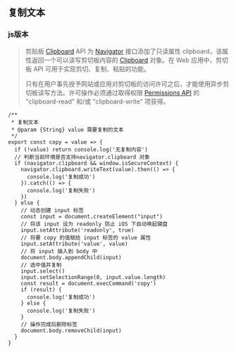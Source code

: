 ## 复制文本

### js版本
> 剪贴板 [Clipboard](https://developer.mozilla.org/zh-CN/docs/Web/API/Clipboard_API) API 为 [Navigator](https://developer.mozilla.org/zh-CN/docs/Web/API/Navigator) 接口添加了只读属性 clipboard，该属性返回一个可以读写剪切板内容的 [Clipboard](https://developer.mozilla.org/zh-CN/docs/Web/API/Clipboard) 对象。在 Web 应用中，剪切板 API 可用于实现剪切、复制、粘贴的功能。
> 
> 只有在用户事先授予网站或应用对剪切板的访问许可之后，才能使用异步剪切板读写方法。许可操作必须通过取得权限 [Permissions API](https://developer.mozilla.org/zh-CN/docs/Web/API/Permissions_API) 的 "clipboard-read" 和/或 "clipboard-write" 项获得。
```
/**
 * 复制文本
 * @param {String} value 需要复制的文本
 */
export const copy = value => {
  if (!value) return console.log('无复制内容')
  // 判断当前环境是否支持navigator.clipboard 对象
  if (navigator.clipboard && window.isSecureContext) {
    navigator.clipboard.writeText(value).then(() => {
      console.log('复制成功')
    }).catch(() => {
      console.log('复制失败')
    })
  } else {
    // 动态创建 input 标签
    const input = document.createElement("input")
    // 将该 input 设为 readonly 防止 iOS 下自动唤起键盘
    input.setAttribute('readonly', true)
    // 将要 copy 的值赋给 input 标签的 value 属性
    input.setAttribute('value', value)
    // 将 input 插入到 body 中
    document.body.appendChild(input)
    // 选中值并复制
    input.select()
    input.setSelectionRange(0, input.value.length)
    const result = document.execCommand('copy')
    if (result) {
      console.log('复制成功')
    } else {
      console.log('复制失败')
    }
    // 操作完成后删除标签
    document.body.removeChild(input)
  }
}
```
